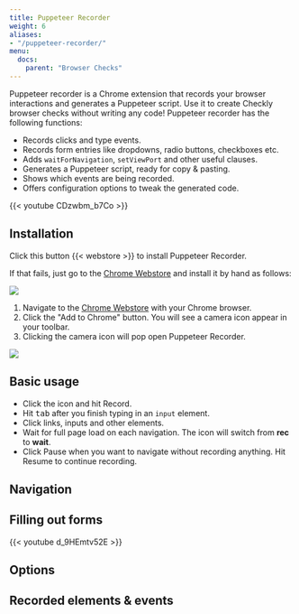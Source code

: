 ```yaml
---
title: Puppeteer Recorder
weight: 6
aliases:
- "/puppeteer-recorder/"
menu:
  docs:
    parent: "Browser Checks"
---
```


Puppeteer recorder is a Chrome extension that records your browser interactions and generates a Puppeteer script. 
Use it to create Checkly browser checks without writing any code! Puppeteer recorder has the following functions:

- Records clicks and type events.
- Records form entries like dropdowns, radio buttons, checkboxes etc.
- Adds `waitForNavigation`, `setViewPort` and other useful clauses.
- Generates a Puppeteer script, ready for copy & pasting. 
- Shows which events are being recorded.
- Offers configuration options to tweak the generated code.

{{< youtube CDzwbm_b7Co >}}

## Installation

Click this button {{< webstore >}} to install Puppeteer Recorder.  

If that fails, just go to the [Chrome Webstore](https://chrome.google.com/webstore/detail/puppeteer-recorder/djeegiggegleadkkbgopoonhjimgehda)
and install it by hand as follows:

![](/docs/images/browser-checks/chrome-webstore.png)

1. Navigate to the [Chrome Webstore](https://chrome.google.com/webstore/detail/puppeteer-recorder/djeegiggegleadkkbgopoonhjimgehda) with your Chrome browser.
2. Click the "Add to Chrome" button. You will see a camera icon appear in your toolbar.
3. Clicking the camera icon will pop open Puppeteer Recorder.

![](/docs/images/browser-checks/puppeteer-recorder-installed.png)
 
## Basic usage

- Click the icon and hit Record.
- Hit <kbd>tab</kbd> after you finish typing in an `input` element.
- Click links, inputs and other elements.
- Wait for full page load on each navigation. The icon will switch from **rec** to **wait**.
- Click Pause when you want to navigate without recording anything. Hit Resume to continue recording. 


## Navigation


## Filling out forms

{{< youtube d_9HEmtv52E >}}

## Options



## Recorded elements & events
